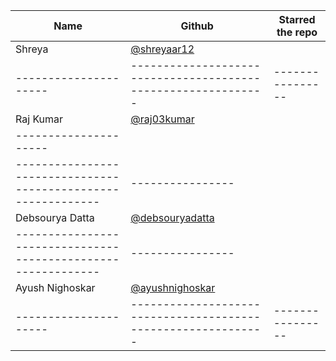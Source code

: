 | Name                  | Github                                                        | Starred the repo |
| --------------------- | ------------------------------------------------------------- | ---------------- |
| Shreya                |       [@shreyaar12](https://github.com/Shreyaar12)            |                  |
| --------------------- | ------------------------------------------------------------- | ---------------- |
| Raj Kumar             |       [@raj03kumar](https://github.com/raj03kumar)            |                  |
| --------------------- | 
------------------------------------------------------------- | ---------------- |
| Debsourya Datta       |       [@debsouryadatta](https://github.com/debsouryadatta)    |                  |
------------------------------------------------------------- | ---------------- |
| Ayush Nighoskar            |       [@ayushnighoskar](https://github.com/ayushnighoskar)            |                  |
| --------------------- | ------------------------------------------------------------- | ---------------- |

